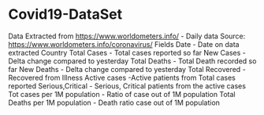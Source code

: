 # Covid19-DataSet
Data Extracted from https://www.worldometers.info/  - Daily data
Source: https://www.worldometers.info/coronavirus/
Fields
Date - Date on data extracted
Country 
Total Cases - Total cases reported so far
New Cases - Delta change compared to yesterday
Total Deaths - Total Death recorded so far
New Deaths - Delta change compared to yesterday
Total Recovered - Recovered from Illness 
Active cases -Active patients from Total cases reported
Serious,Critical - Serious, Critical patients from the active cases
Tot cases per 1M population - Ratio of case out of 1M population
Total Deaths per 1M population - Death ratio case out of 1M population

